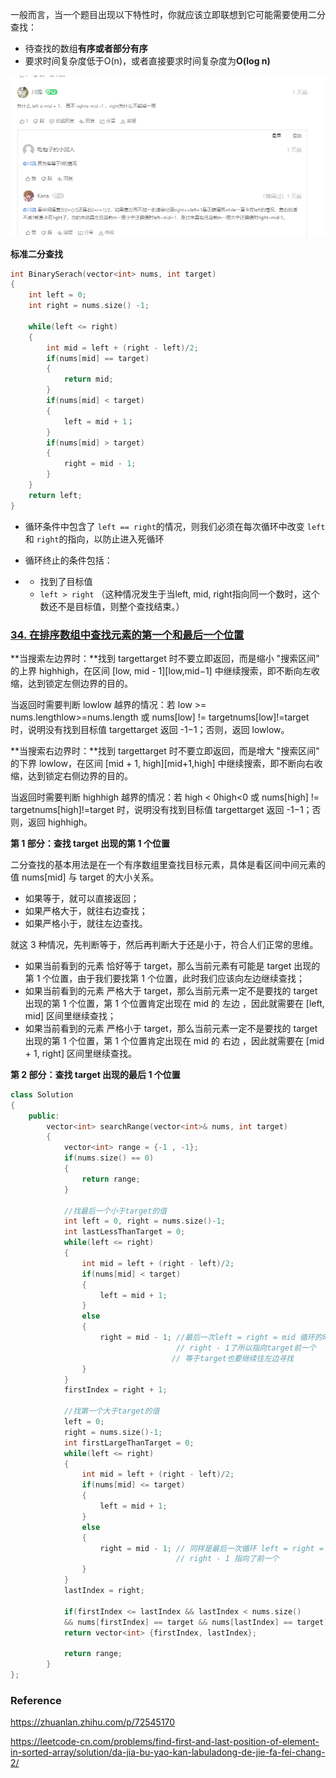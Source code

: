 一般而言，当一个题目出现以下特性时，你就应该立即联想到它可能需要使用二分查找：

- 待查找的数组**有序或者部分有序**
- 要求时间复杂度低于O(n)，或者直接要求时间复杂度为**O(log n)**

![image-20210615224851969](../../img/image-20210615224851969.png)

**标准二分查找**

```c++
int BinarySerach(vector<int> nums, int target)
{
    int left = 0;
    int right = nums.size() -1;
    
    while(left <= right)
    {
        int mid = left + (right - left)/2;
        if(nums[mid] == target)
        {
            return mid;
        }
        if(nums[mid] < target)
        {
			left = mid + 1；
        }
        if(nums[mid] > target)
        {
            right = mid - 1;
        }
    }
    return left;
}
```

- 循环条件中包含了 `left == right`的情况，则我们必须在每次循环中改变 `left` 和 `right`的指向，以防止进入死循环

- 循环终止的条件包括：

- - 找到了目标值
  - `left > right` （这种情况发生于当left, mid, right指向同一个数时，这个数还不是目标值，则整个查找结束。）



### [34. 在排序数组中查找元素的第一个和最后一个位置](https://leetcode-cn.com/problems/find-first-and-last-position-of-element-in-sorted-array/)

**当搜索左边界时：**找到 targettarget 时不要立即返回，而是缩小 "搜索区间" 的上界 highhigh，在区间 [low, mid - 1][low,mid−1] 中继续搜索，即不断向左收缩，达到锁定左侧边界的目的。

当返回时需要判断 lowlow 越界的情况：若 low >= nums.lengthlow>=nums.length 或 nums[low] != targetnums[low]!=target 时，说明没有找到目标值 targettarget 返回 -1−1；否则，返回 lowlow。

**当搜索右边界时：**找到 targettarget 时不要立即返回，而是增大 "搜索区间" 的下界 lowlow，在区间 [mid + 1, high][mid+1,high] 中继续搜索，即不断向右收缩，达到锁定右侧边界的目的。

当返回时需要判断 highhigh 越界的情况：若 high < 0high<0 或 nums[high] != targetnums[high]!=target 时，说明没有找到目标值 targettarget 返回 -1−1；否则，返回 highhigh。



**第 1 部分：查找 target 出现的第 1 个位置**

二分查找的基本用法是在一个有序数组里查找目标元素，具体是看区间中间元素的值 nums[mid] 与 target 的大小关系。

- 如果等于，就可以直接返回；
- 如果严格大于，就往右边查找；
- 如果严格小于，就往左边查找。

就这 3 种情况，先判断等于，然后再判断大于还是小于，符合人们正常的思维。

- 如果当前看到的元素 恰好等于 target，那么当前元素有可能是 target 出现的第 1 个位置，由于我们要找第 1 个位置，此时我们应该向左边继续查找；
- 如果当前看到的元素 严格大于 target，那么当前元素一定不是要找的 target 出现的第 1 个位置，第 1 个位置肯定出现在 mid 的 左边 ，因此就需要在 [left, mid] 区间里继续查找；
- 如果当前看到的元素 严格小于 target，那么当前元素一定不是要找的 target 出现的第 1 个位置，第 1 个位置肯定出现在 mid 的 右边 ，因此就需要在 [mid + 1, right] 区间里继续查找。

**第 2 部分：查找 target 出现的最后 1 个位置**

```c++
class Solution 
{
    public:
        vector<int> searchRange(vector<int>& nums, int target) 
        {
            vector<int> range = {-1 , -1};
            if(nums.size() == 0)
            {
                return range;
            }

            //找最后一个小于target的值
            int left = 0, right = nums.size()-1;
            int lastLessThanTarget = 0;
            while(left <= right)
            {
                int mid = left + (right - left)/2;
                if(nums[mid] < target)
                {
                    left = mid + 1;
                }
                else
                {
                    right = mid - 1; //最后一次left = right = mid 循环的时候
                                     // right - 1了所以指向target前一个
                    				// 等于target也要继续往左边寻找
                }
            }
            firstIndex = right + 1;

            //找第一个大于target的值
            left = 0;
            right = nums.size()-1;
            int firstLargeThanTarget = 0;
            while(left <= right)
            {
                int mid = left + (right - left)/2;
                if(nums[mid] <= target)
                {
                    left = mid + 1;
                }
                else
                {
                    right = mid - 1; // 同样是最后一次循环 left = right = mid的时候
                                     // right - 1 指向了前一个
                }
            }
            lastIndex = right;

            if(firstIndex <= lastIndex && lastIndex < nums.size()
            && nums[firstIndex] == target && nums[lastIndex] == target)
            return vector<int> {firstIndex, lastIndex};

            return range;
        }
};
```



### Reference

https://zhuanlan.zhihu.com/p/72545170

https://leetcode-cn.com/problems/find-first-and-last-position-of-element-in-sorted-array/solution/da-jia-bu-yao-kan-labuladong-de-jie-fa-fei-chang-2/
